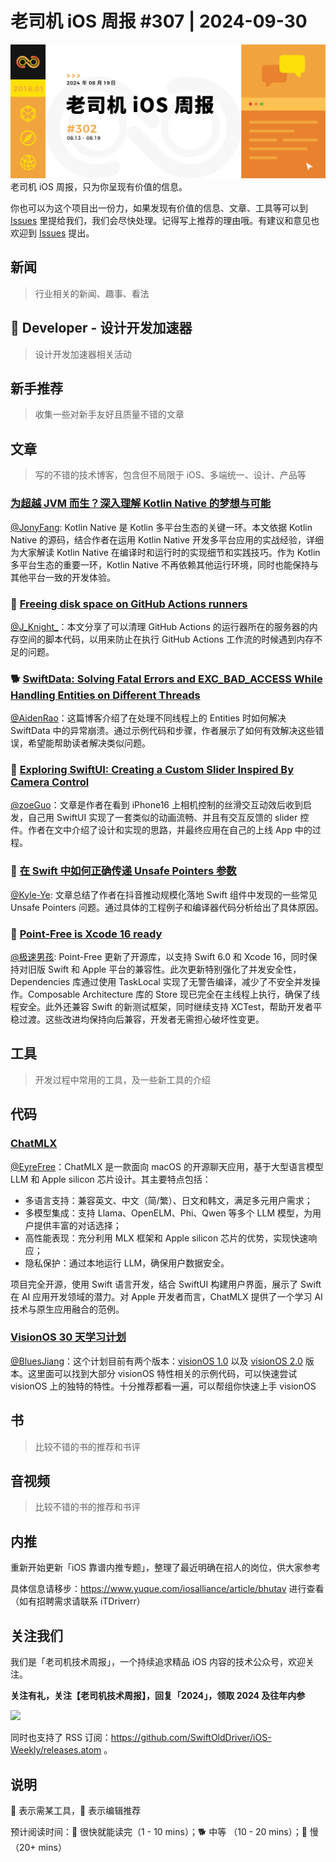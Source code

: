 # 老司机 iOS 周报 #307 | 2024-09-30

![ios-weekly](https://github.com/SwiftOldDriver/iOS-Weekly/blob/master/assets/weekly-header/302.jpg?raw=true)
老司机 iOS 周报，只为你呈现有价值的信息。

你也可以为这个项目出一份力，如果发现有价值的信息、文章、工具等可以到 [Issues](https://github.com/SwiftOldDriver/iOS-Weekly/issues) 里提给我们，我们会尽快处理。记得写上推荐的理由哦。有建议和意见也欢迎到 [Issues](https://github.com/SwiftOldDriver/iOS-Weekly/issues) 提出。

## 新闻

> 行业相关的新闻、趣事、看法

##  Developer - 设计开发加速器

> 设计开发加速器相关活动

## 新手推荐

> 收集一些对新手友好且质量不错的文章

## 文章

> 写的不错的技术博客，包含但不局限于 iOS、多端统一、设计、产品等

### [为超越 JVM 而生？深入理解 Kotlin Native 的梦想与可能](https://mp.weixin.qq.com/s/oo7YTnW4oL1xq17cNPGhnw)

[@JonyFang](https://github.com/JonyFang): Kotlin Native 是 Kotlin 多平台生态的关键一环。本文依据 Kotlin Native 的源码，结合作者在运用 Kotlin Native 开发多平台应用的实战经验，详细为大家解读 Kotlin Native 在编译时和运行时的实现细节和实践技巧。作为 Kotlin 多平台生态的重要一环，Kotlin Native 不再依赖其他运行环境，同时也能保持与其他平台一致的开发体验。

### 🐎 [Freeing disk space on GitHub Actions runners](https://www.dzombak.com/blog/2024/09/Freeing-disk-space-on-GitHub-Actions-runners.html)

[@J_Knight_](https://github.com/knightsj)：本文分享了可以清理 GitHub Actions 的运行器所在的服务器的内存空间的脚本代码，以用来防止在执行 GitHub Actions 工作流的时候遇到内存不足的问题。

### 🐕 [SwiftData: Solving Fatal Errors and EXC_BAD_ACCESS While Handling Entities on Different Threads](https://www.simplykyra.com/blog/swiftdata-solving-fatal-errors-and-exc_bad_access-while-handling-entities-on-different-threads/)

[@AidenRao](https://weibo.com/AidenRao)：这篇博客介绍了在处理不同线程上的 Entities 时如何解决 SwiftData 中的异常崩溃。通过示例代码和步骤，作者展示了如何有效解决这些错误，希望能帮助读者解决类似问题。

 ### 🐎 [Exploring SwiftUI: Creating a Custom Slider Inspired By Camera Control](https://www.rudrank.com/exploring-swiftui-creating-a-custom-slider-inspired-by-camera-control/)

[@zoeGuo](https://github.com/zoeGuo)：文章是作者在看到 iPhone16 上相机控制的丝滑交互动效后收到启发，自己用 SwiftUI 实现了一套类似的动画流畅、并且有交互反馈的 slider 控件。作者在文中介绍了设计和实现的思路，并最终应用在自己的上线 App 中的过程。

### 🐢 [在 Swift 中如何正确传递 Unsafe Pointers 参数](https://mp.weixin.qq.com/s/xDeZ6zM7-6RfPXrs5kCqWw)

[@Kyle-Ye](https://github.com/Kyle-Ye): 文章总结了作者在抖音推动规模化落地 Swift 组件中发现的一些常见 Unsafe Pointers 问题。通过具体的工程例子和编译器代码分析给出了具体原因。

### 🐎 [Point-Free is Xcode 16 ready](https://www.pointfree.co/blog/posts/152-point-free-is-xcode-16-ready)

[@极速男孩](https://github.com/ztlyyznf001): Point-Free 更新了开源库，以支持 Swift 6.0 和 Xcode 16，同时保持对旧版 Swift 和 Apple 平台的兼容性。此次更新特别强化了并发安全性，Dependencies 库通过使用 TaskLocal 实现了无警告编译，减少了不安全并发操作。Composable Architecture 库的 Store 现已完全在主线程上执行，确保了线程安全。此外还兼容 Swift 的新测试框架，同时继续支持 XCTest，帮助开发者平稳过渡。这些改进均保持向后兼容，开发者无需担心破坏性变更。


## 工具

> 开发过程中常用的工具，及一些新工具的介绍

## 代码

### [ChatMLX](https://github.com/maiqingqiang/ChatMLX)

[@EyreFree](https://github.com/EyreFree)：ChatMLX 是一款面向 macOS 的开源聊天应用，基于大型语言模型 LLM 和 Apple silicon 芯片设计。其主要特点包括：

- 多语言支持：兼容英文、中文（简/繁）、日文和韩文，满足多元用户需求；
- 多模型集成：支持 Llama、OpenELM、Phi、Qwen 等多个 LLM 模型，为用户提供丰富的对话选择；
- 高性能表现：充分利用 MLX 框架和 Apple silicon 芯片的优势，实现快速响应；
- 隐私保护：通过本地运行 LLM，确保用户数据安全。

项目完全开源，使用 Swift 语言开发，结合 SwiftUI 构建用户界面，展示了 Swift 在 AI 应用开发领域的潜力。对 Apple 开发者而言，ChatMLX 提供了一个学习 AI 技术与原生应用融合的范例。

### [VisionOS 30 天学习计划](https://github.com/satoshi0212/visionOS_30Days)

[@BluesJiang](https://github.com/bluesjiang)：这个计划目前有两个版本：[visionOS 1.0](https://github.com/satoshi0212/visionOS_30Days) 以及 [visionOS 2.0](https://github.com/satoshi0212/visionOS_2_30Days) 版本。这里面可以找到大部分 visionOS 特性相关的示例代码，可以快速尝试 visionOS 上的独特的特性。十分推荐都看一遍，可以帮组你快速上手 visionOS

## 书

> 比较不错的书的推荐和书评

## 音视频

> 比较不错的书的推荐和书评

## 内推

重新开始更新「iOS 靠谱内推专题」，整理了最近明确在招人的岗位，供大家参考

具体信息请移步：https://www.yuque.com/iosalliance/article/bhutav 进行查看（如有招聘需求请联系 iTDriverr）

## 关注我们

我们是「老司机技术周报」，一个持续追求精品 iOS 内容的技术公众号，欢迎关注。

**关注有礼，关注【老司机技术周报】，回复「2024」，领取 2024 及往年内参**

![](https://github.com/SwiftOldDriver/iOS-Weekly/blob/master/assets/qrcode_for_wechat.jpg?raw=true)

同时也支持了 RSS 订阅：https://github.com/SwiftOldDriver/iOS-Weekly/releases.atom 。

## 说明

🚧 表示需某工具，🌟 表示编辑推荐

预计阅读时间：🐎 很快就能读完（1 - 10 mins）；🐕 中等 （10 - 20 mins）；🐢 慢（20+ mins）
